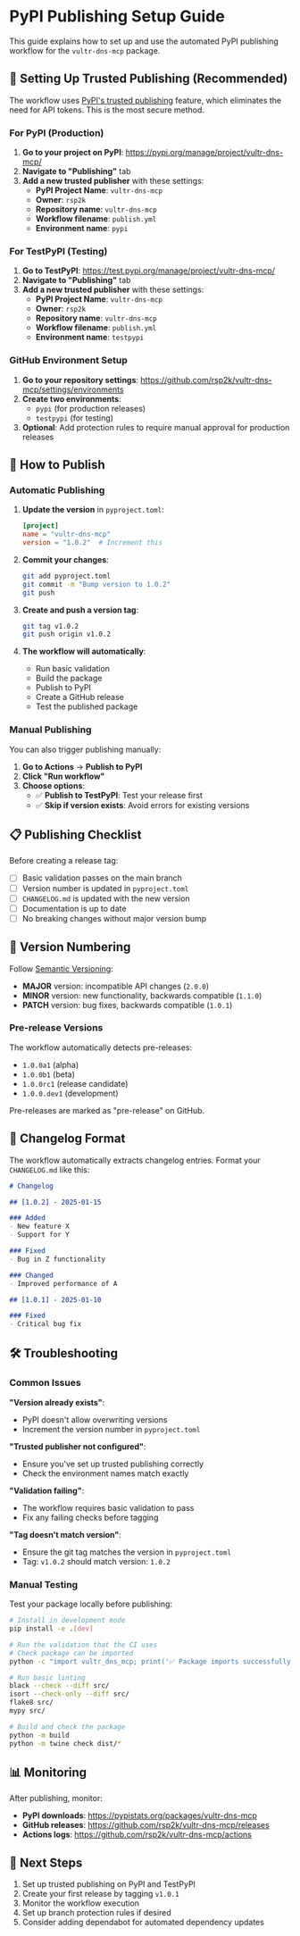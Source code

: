 # PyPI Publishing Setup Guide

This guide explains how to set up and use the automated PyPI publishing workflow for the `vultr-dns-mcp` package.

## 🔐 Setting Up Trusted Publishing (Recommended)

The workflow uses [PyPI's trusted publishing](https://docs.pypi.org/trusted-publishers/) feature, which eliminates the need for API tokens. This is the most secure method.

### For PyPI (Production)

1. **Go to your project on PyPI**: https://pypi.org/manage/project/vultr-dns-mcp/
2. **Navigate to "Publishing"** tab
3. **Add a new trusted publisher** with these settings:
   - **PyPI Project Name**: `vultr-dns-mcp`
   - **Owner**: `rsp2k`
   - **Repository name**: `vultr-dns-mcp`
   - **Workflow filename**: `publish.yml`
   - **Environment name**: `pypi`

### For TestPyPI (Testing)

1. **Go to TestPyPI**: https://test.pypi.org/manage/project/vultr-dns-mcp/
2. **Navigate to "Publishing"** tab
3. **Add a new trusted publisher** with these settings:
   - **PyPI Project Name**: `vultr-dns-mcp`
   - **Owner**: `rsp2k`
   - **Repository name**: `vultr-dns-mcp`
   - **Workflow filename**: `publish.yml`
   - **Environment name**: `testpypi`

### GitHub Environment Setup

1. **Go to your repository settings**: https://github.com/rsp2k/vultr-dns-mcp/settings/environments
2. **Create two environments**:
   - `pypi` (for production releases)
   - `testpypi` (for testing)
3. **Optional**: Add protection rules to require manual approval for production releases

## 🚀 How to Publish

### Automatic Publishing

1. **Update the version** in `pyproject.toml`:
   ```toml
   [project]
   name = "vultr-dns-mcp"
   version = "1.0.2"  # Increment this
   ```

2. **Commit your changes**:
   ```bash
   git add pyproject.toml
   git commit -m "Bump version to 1.0.2"
   git push
   ```

3. **Create and push a version tag**:
   ```bash
   git tag v1.0.2
   git push origin v1.0.2
   ```

4. **The workflow will automatically**:
   - Run basic validation
   - Build the package
   - Publish to PyPI
   - Create a GitHub release
   - Test the published package

### Manual Publishing

You can also trigger publishing manually:

1. **Go to Actions** → **Publish to PyPI**
2. **Click "Run workflow"**
3. **Choose options**:
   - ✅ **Publish to TestPyPI**: Test your release first
   - ✅ **Skip if version exists**: Avoid errors for existing versions

## 📋 Publishing Checklist

Before creating a release tag:

- [ ] Basic validation passes on the main branch
- [ ] Version number is updated in `pyproject.toml`
- [ ] `CHANGELOG.md` is updated with the new version
- [ ] Documentation is up to date
- [ ] No breaking changes without major version bump

## 🔢 Version Numbering

Follow [Semantic Versioning](https://semver.org/):

- **MAJOR** version: incompatible API changes (`2.0.0`)
- **MINOR** version: new functionality, backwards compatible (`1.1.0`)
- **PATCH** version: bug fixes, backwards compatible (`1.0.1`)

### Pre-release Versions

The workflow automatically detects pre-releases:
- `1.0.0a1` (alpha)
- `1.0.0b1` (beta)
- `1.0.0rc1` (release candidate)
- `1.0.0.dev1` (development)

Pre-releases are marked as "pre-release" on GitHub.

## 📝 Changelog Format

The workflow automatically extracts changelog entries. Format your `CHANGELOG.md` like this:

```markdown
# Changelog

## [1.0.2] - 2025-01-15

### Added
- New feature X
- Support for Y

### Fixed
- Bug in Z functionality

### Changed
- Improved performance of A

## [1.0.1] - 2025-01-10

### Fixed
- Critical bug fix
```

## 🛠️ Troubleshooting

### Common Issues

**"Version already exists"**: 
- PyPI doesn't allow overwriting versions
- Increment the version number in `pyproject.toml`

**"Trusted publisher not configured"**:
- Ensure you've set up trusted publishing correctly
- Check the environment names match exactly

**"Validation failing"**:
- The workflow requires basic validation to pass
- Fix any failing checks before tagging

**"Tag doesn't match version"**:
- Ensure the git tag matches the version in `pyproject.toml`
- Tag: `v1.0.2` should match version: `1.0.2`

### Manual Testing

Test your package locally before publishing:

```bash
# Install in development mode
pip install -e .[dev]

# Run the validation that the CI uses
# Check package can be imported
python -c "import vultr_dns_mcp; print('✅ Package imports successfully')"

# Run basic linting
black --check --diff src/
isort --check-only --diff src/
flake8 src/
mypy src/

# Build and check the package
python -m build
python -m twine check dist/*
```

## 📊 Monitoring

After publishing, monitor:
- **PyPI downloads**: https://pypistats.org/packages/vultr-dns-mcp
- **GitHub releases**: https://github.com/rsp2k/vultr-dns-mcp/releases
- **Actions logs**: https://github.com/rsp2k/vultr-dns-mcp/actions

## 🎯 Next Steps

1. Set up trusted publishing on PyPI and TestPyPI
2. Create your first release by tagging `v1.0.1`
3. Monitor the workflow execution
4. Set up branch protection rules if desired
5. Consider adding dependabot for automated dependency updates
